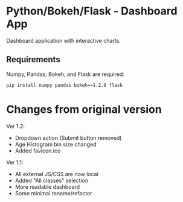 # Python/Bokeh/Flask - Dashboard App

Dashboard application with interactive charts.

## Requirements

Numpy, Pandas, Bokeh, and Flask are required:

```bash
pip install numpy pandas bokeh==1.2.0 flask
```

# Changes from original version
Ver 1.2:
* Dropdown action (Submit button removed)
* Age Histogram bin size changed
* Added favicon.ico

Ver 1.1: 
* All external JS/CSS are now local
* Added "All classes" selection
* More readable dashboard
* Some minimal rename/refactor
